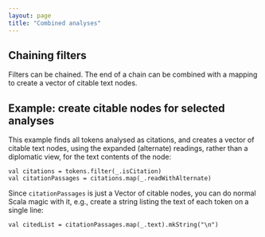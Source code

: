 ```yaml
---
layout: page
title: "Combined analyses"
---
```


## Chaining filters

Filters can be chained.  The end of a chain can be combined with a mapping to create a vector of citable text nodes.


## Example: create citable nodes for selected analyses

This example finds all tokens analysed as citations, and creates a vector of citable text nodes, using the expanded (alternate) readings, rather than a diplomatic view, for the text contents of the node:

    val citations = tokens.filter(_.isCitation)
    val citationPassages = citations.map(_.readWithAlternate)

Since `citationPassages` is just a Vector of citable nodes, you can do normal Scala magic with it, e.g., create a string listing the text of each token on a single line:

    val citedList = citationPassages.map(_.text).mkString("\n")
